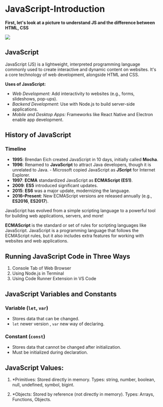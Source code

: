 # JavaScript-Introduction
**First, let's look at a picture to understand JS and the difference between HTML, CSS**


<img src="https://miro.medium.com/v2/resize:fit:800/1*4u3N6gec_QEVA_Yu2Tfi0w.jpeg">


## JavaScript
JavaScript (JS) is a lightweight, interpreted programming language commonly used to create interactive and dynamic content on websites. It's a core technology of web development, alongside HTML and CSS.

**Uses of JavaScript:**
* *Web Development:* Add interactivity to websites (e.g., forms, slideshows, pop-ups).
* *Backend Development:* Use with Node.js to build server-side applications.
* *Mobile and Desktop Apps:* Frameworks like React Native and Electron enable app development.


## History of JavaScript
### **Timeline**

- **1995**: Brendan Eich created JavaScript in 10 days, initially called **Mocha**.
- **1996**: Renamed to **JavaScript** to attract Java developers, though it is unrelated to Java.
      - Microsoft copied JavaScript as **JScript** for Internet Explorer.
- **1997**: **ECMA** standardized JavaScript as **ECMAScript (ES1)**.
- **2009**: **ES5** introduced significant updates.
- **2015**: **ES6** was a major update, modernizing the language.
- **2016–Present**: New ECMAScript versions are released annually (e.g., **ES2016**, **ES2017**).

JavaScript has evolved from a simple scripting language to a powerful tool for building web applications, servers, and more!

**ECMAScript** is the standard or set of rules for scripting languages like JavaScript.
JavaScript is a programming language that follows the ECMAScript rules, but it also includes extra features for working with websites and web applications.


## Running JavaScript Code in Three Ways

1. Console Tab of Web Browser
2. Using Node.js in Terminal
3. Using Code Runner Extension in VS Code


## JavaScript Variables and Constants
### **Variable (`let`, `var`)**
- Stores data that can be changed.
- `let` newer version , `var` new way of declaring.

### **Constant (`const`)**
- Stores data that cannot be changed after initialization.
- Must be initialized during declaration.

## JavaScript Values:
1. *Primitives:
   Stored directly in memory.
   Types: string, number, boolean, null, undefined, symbol, bigint.
   
2. *Objects:
    Stored by reference (not directly in memory).
   Types: Arrays, Functions, Objects.
